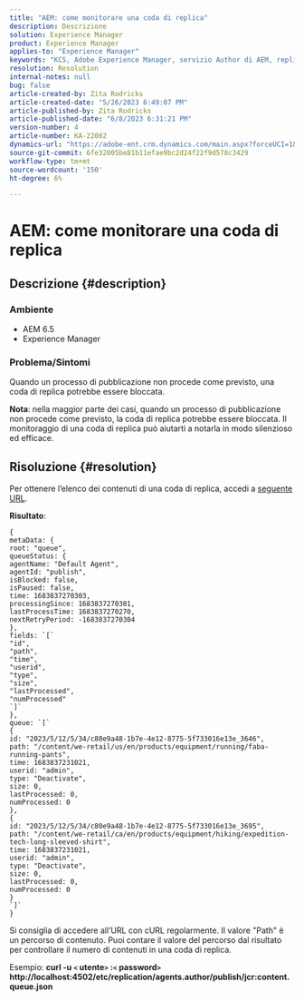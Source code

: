 ```yaml
---
title: "AEM: come monitorare una coda di replica"
description: Descrizione
solution: Experience Manager
product: Experience Manager
applies-to: "Experience Manager"
keywords: "KCS, Adobe Experience Manager, servizio Author di AEM, replica"
resolution: Resolution
internal-notes: null
bug: false
article-created-by: Zita Rodricks
article-created-date: "5/26/2023 6:49:07 PM"
article-published-by: Zita Rodricks
article-published-date: "6/8/2023 6:31:21 PM"
version-number: 4
article-number: KA-22082
dynamics-url: "https://adobe-ent.crm.dynamics.com/main.aspx?forceUCI=1&pagetype=entityrecord&etn=knowledgearticle&id=4a6f6bf9-f5fb-ed11-8849-6045bd0063aa"
source-git-commit: 6fe32005be81b11efae9bc2d24f22f9d578c3429
workflow-type: tm+mt
source-wordcount: '150'
ht-degree: 6%

---
```


# AEM: come monitorare una coda di replica

## Descrizione {#description}


### <b>Ambiente</b>

- AEM 6.5
- Experience Manager


### <b>Problema/Sintomi</b>

Quando un processo di pubblicazione non procede come previsto, una coda di replica potrebbe essere bloccata.

<b>Nota</b>: nella maggior parte dei casi, quando un processo di pubblicazione non procede come previsto, la coda di replica potrebbe essere bloccata. Il monitoraggio di una coda di replica può aiutarti a notarla in modo silenzioso ed efficace.


## Risoluzione {#resolution}


Per ottenere l’elenco dei contenuti di una coda di replica, accedi a [seguente URL](https://localhost:4502/etc/replication/agents.author/publish/jcr:content.queue.json).

<b>Risultato</b>:


```
{
metaData: {
root: "queue",
queueStatus: {
agentName: "Default Agent",
agentId: "publish",
isBlocked: false,
isPaused: false,
time: 1683837270303,
processingSince: 1683837270301,
lastProcessTime: 1683837270270,
nextRetryPeriod: -1683837270304
},
fields: `[` 
"id",
"path",
"time",
"userid",
"type",
"size",
"lastProcessed",
"numProcessed"
`]` 
},
queue: `[` 
{
id: "2023/5/12/5/34/c80e9a48-1b7e-4e12-8775-5f733016e13e_3646",
path: "/content/we-retail/us/en/products/equipment/running/faba-running-pants",
time: 1683837231021,
userid: "admin",
type: "Deactivate",
size: 0,
lastProcessed: 0,
numProcessed: 0
},
{
id: "2023/5/12/5/34/c80e9a48-1b7e-4e12-8775-5f733016e13e_3695",
path: "/content/we-retail/ca/en/products/equipment/hiking/expedition-tech-long-sleeved-shirt",
time: 1683837231021,
userid: "admin",
type: "Deactivate",
size: 0,
lastProcessed: 0,
numProcessed: 0
}
`]` 
}
```




Si consiglia di accedere all’URL con cURL regolarmente. Il valore &quot;Path&quot; è un percorso di contenuto. Puoi contare il valore del percorso dal risultato per controllare il numero di contenuti in una coda di replica.

Esempio:
<b>curl -u `<` utente`>` :`<` password`>`  http://localhost:4502/etc/replication/agents.author/publish/jcr:content.queue.json</b>
